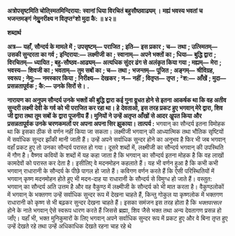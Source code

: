 **अत्रोपसृष्टमिति चोति्स्मतमिन्दिराया:** **स्वानां धिया विरचितं बहुसौष्ठवाढ्यम् ।** **मह्यं भवस्य भवतां च भजन्तमङ्गं** **नेमुॢनरीक्ष्य न वितृप्त²शो मुदा कै: ॥ ४२॥** 

**शब्दार्थ** 

**अत्र—** **यहाँ, सौन्दर्य के मामले में** **; उपसृष्टम्—** **पराजित** **; इति—** **इस प्रकार** **; च—** **तथा** **; उत्स्मितम्—** **उसकी सुन्दरता का गर्व** **;** **इन्दिराया:—** **लक्ष्मीजी का** **; स्वानाम्—** **अपने भक्तों का** **; धिया—** **बुद्धि द्वारा** **; विरचितम्—** **ध्यायित** **; बहु-सौष्ठव-आढ्यम्—** **अत्यधिक सुंदर ढंग से अलंकृत किया गया** **; मह्यम्—** **मेरा** **; भवस्य—** **शिवजी का** **; भवताम्—** **तुम सबों का** **; च—** **तथा** **;** **भजन्तम्—** **पूजित** **; अङ्गम्—** **श्रीविग्रह, स्वरूप** **; नेमु:—** **नमस्कार किया** **; निरीक्ष्य—** **देखकर** **; न—** **नहीं** **; वितृप्त—** **तृप्त** **; ²श:—** **आँखें** **; मुदा—** **प्रसन्नतापूर्वक** **; कै:—** **उनके सिरों से।** **.** 

**नारायण का अनुपम सौन्दर्य उनके भक्तों की बुद्धि द्वारा कई गुना वॢधत होने से इतना** **आकर्षक था कि वह अतीव सुन्दरी लक्ष्मी देवी के गर्व को भी पराजित कर रहा था। हे** **देवताओ, इस तरह प्रकट हुए भगवान् मेरे द्वारा, शिव जी द्वारा तथा तुम सबों के द्वारा पूजनीय** **हैं। मुनियों ने उन्हें अतृप्त आँखों से आदर अॢपत किया और प्रसन्नतापूर्वक उनके चरणकमलों पर** **अपना अपना सिर झुकाया।** **तात्पर्य :** भगवान् का सौन्दर्य इतना विमोहक था कि इसका ठीक से वर्णन नहीं किया जा सकता। लक्ष्मीजी भगवान् की आध्यात्मिक तथा भौतिक सृष्टियों में सर्वाधिक सुन्दर झाँकी मानी जाती हैं। उन्हें अपने सर्वाधिक सुन्दर होने का अनुभव है फिर भी जब भगवान् वहाँ प्रकट हुए तो उनका सौन्दर्य परास्त हो गया। दूसरे शब्दों में, लक्ष्मीजी का सौन्दर्य भगवान् की उपस्थिति में गौण है। वैष्णव कवियों के शब्दों में यह कहा जाता है कि भगवान् का सौन्दर्य इतना मोहक है कि वह लाखों कामदेवों को परास्त कर देता है। इसीलिए वे मदनमोहन कहलाते हैं। यह भी वर्णन हुआ है कि कभी कभी भगवान् राधारानी के सौन्दर्य के पीछे पागल हो जाते हैं। कविगण वर्णन करते हैं कि ऐसी परिस्थितियों में भगवान् कृष्ण मदनमोहन होते हुए भी मदन-दाह या राधारानी के सौन्दर्य से विमुग्ध हो जाते हैं। वस्तुत: भगवान् का सौन्दर्य अति उत्तम है और वह वैकुण्ठ में लक्ष्मीजी के सौन्दर्य को भी मात करता है। वैकुण्ठलोकों में भगवान् के भक्तगण उन्हें सर्वाधिक सुन्दर रूप में देखना चाहते हैं, किन्तु गोकुल या कृष्णलोक में भक्तगण राधारानी को कृष्ण से भी बढ़कर सुन्दर देखना चाहते हैं। इसका समंजन इस तरह होता है कि *भक्तवत्सल* होने के नाते भगवान् ऐसे स्वरूप धारण करते हैं जिससे ब्रह्मा, शिव जैसे भक्त तथा अन्य देवतागण प्रसन्न हो जाँए। यहाँ भी, भक्त मुनिकुमारों के लिए भगवान् अपने सर्वाधिक सुन्दर रूप में प्रकट हुए और वे बिना तृप्त हुए उन्हें देखते रहे तथा उन्हें अधिकाधिक देखते रहना चाह रहे थे  